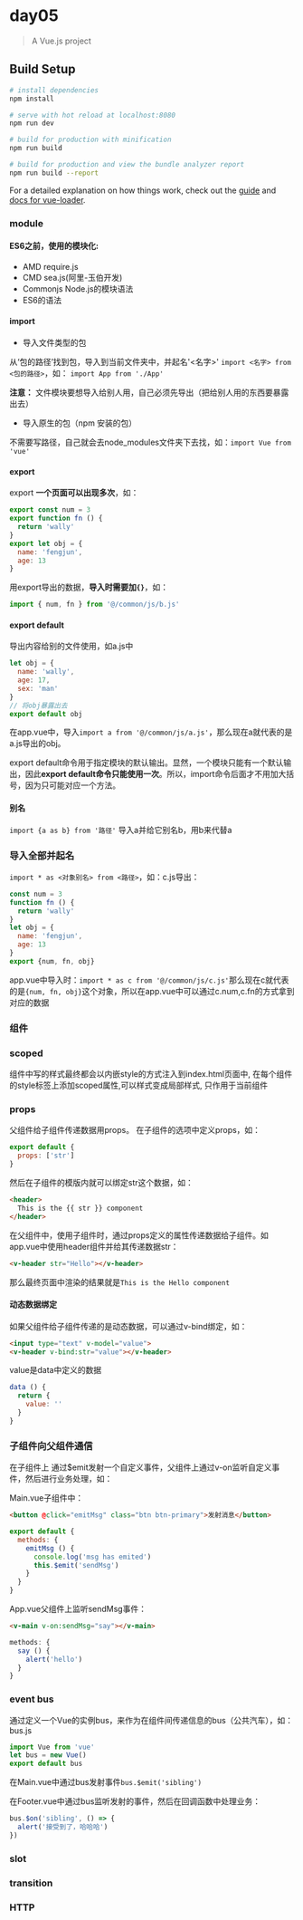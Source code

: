 # day05

> A Vue.js project

## Build Setup

``` bash
# install dependencies
npm install

# serve with hot reload at localhost:8080
npm run dev

# build for production with minification
npm run build

# build for production and view the bundle analyzer report
npm run build --report
```

For a detailed explanation on how things work, check out the [guide](http://vuejs-templates.github.io/webpack/) and [docs for vue-loader](http://vuejs.github.io/vue-loader).

### module

#### ES6之前，使用的模块化:

+ AMD   require.js
+ CMD   sea.js(阿里-玉伯开发)
+ Commonjs Node.js的模块语法
+ ES6的语法

#### import

+ 导入文件类型的包

从‘包的路径’找到包，导入到当前文件夹中，并起名'<名字>'
`import <名字> from <包的路径>`，如： `import App from './App'`

**注意：** 文件模块要想导入给别人用，自己必须先导出（把给别人用的东西要暴露出去）

+ 导入原生的包（npm 安装的包）

不需要写路径，自己就会去node_modules文件夹下去找，如：`import Vue from 'vue'`

#### export

export **一个页面可以出现多次**，如：

``` js
export const num = 3
export function fn () {
  return 'wally'
}
export let obj = {
  name: 'fengjun',
  age: 13
}
```

用export导出的数据，**导入时需要加`{}`**，如：

```js
import { num, fn } from '@/common/js/b.js'
```

#### export default

导出内容给别的文件使用，如a.js中

``` js
let obj = {
  name: 'wally',
  age: 17,
  sex: 'man'
}
// 将obj暴露出去
export default obj
```

在app.vue中，导入`import a from '@/common/js/a.js'`，那么现在a就代表的是a.js导出的obj。

export default命令用于指定模块的默认输出。显然，一个模块只能有一个默认输出，因此**export default命令只能使用一次**。所以，import命令后面才不用加大括号，因为只可能对应一个方法。

#### 别名

`import {a as b} from '路径'` 导入a并给它别名b，用b来代替a

### 导入全部并起名

`import * as <对象别名> from <路径>`，如：c.js导出：

``` js
const num = 3
function fn () {
  return 'wally'
}
let obj = {
  name: 'fengjun',
  age: 13
}
export {num, fn, obj}
```

app.vue中导入时：`import * as c from '@/common/js/c.js'`那么现在c就代表的是`{num, fn, obj}`这个对象，所以在app.vue中可以通过c.num,c.fn的方式拿到对应的数据

### 组件

### scoped

组件中写的样式最终都会以内嵌style的方式注入到index.html页面中, 在每个组件的style标签上添加scoped属性,可以样式变成局部样式, 只作用于当前组件

### props

父组件给子组件传递数据用props。
在子组件的选项中定义props，如：

```js
export default {
  props: ['str']
}
```

然后在子组件的模版内就可以绑定str这个数据，如：

``` html
<header>
  This is the {{ str }} component
</header>
```

在父组件中，使用子组件时，通过props定义的属性传递数据给子组件。如app.vue中使用header组件并给其传递数据str：

``` html
<v-header str="Hello"></v-header>
```

那么最终页面中渲染的结果就是`This is the Hello component`

#### 动态数据绑定

如果父组件给子组件传递的是动态数据，可以通过v-bind绑定，如：

```html
<input type="text" v-model="value">
<v-header v-bind:str="value"></v-header>
```

value是data中定义的数据

``` js
data () {
  return {
    value: ''
  }
}
```

### 子组件向父组件通信

在子组件上 通过$emit发射一个自定义事件，父组件上通过v-on监听自定义事件，然后进行业务处理，如：

Main.vue子组件中：

``` html
<button @click="emitMsg" class="btn btn-primary">发射消息</button>
```

``` js
export default {
  methods: {
    emitMsg () {
      console.log('msg has emited')
      this.$emit('sendMsg')
    }
  }
}
```

App.vue父组件上监听sendMsg事件：

``` html
<v-main v-on:sendMsg="say"></v-main>
```

``` js
methods: {
  say () {
    alert('hello')
  }
}
```

### event bus

通过定义一个Vue的实例bus，来作为在组件间传递信息的bus（公共汽车），如：
bus.js

```js
import Vue from 'vue'
let bus = new Vue()
export default bus
```

在Main.vue中通过bus发射事件`bus.$emit('sibling')`

在Footer.vue中通过bus监听发射的事件，然后在回调函数中处理业务：

```js
bus.$on('sibling', () => {
  alert('接受到了，哈哈哈')
})
```

### slot

### transition

### HTTP
